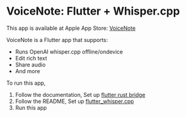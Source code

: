 # VoiceNote: Flutter + Whisper.cpp

This app is available at Apple App Store: [VoiceNote](https://apps.apple.com/us/app/voicenote-record-and-edit/id6471199597)

VoiceNote is a Flutter app that supports:
- Runs OpenAI whisper.cpp offline/ondevice
- Edit rich text
- Share audio
- And more


To run this app,
1. Follow the documentation, Set up [flutter rust bridge](https://github.com/fzyzcjy/flutter_rust_bridge)
2. Follow the README, Set up [flutter_whisper.cpp](https://github.com/lyledean1/flutter_whisper.cpp?tab=readme-ov-file)
3. Run this app
